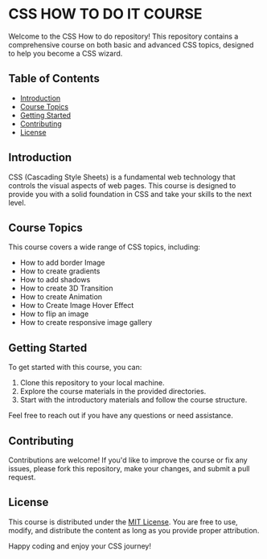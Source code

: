 # CSS HOW TO DO IT COURSE

Welcome to the CSS How to do  repository! This repository contains a comprehensive course on both basic and advanced CSS topics, designed to help you become a CSS wizard.

## Table of Contents
- [Introduction](#introduction)
- [Course Topics](#course-topics)
- [Getting Started](#getting-started)
- [Contributing](#contributing)
- [License](#license)

## Introduction

CSS (Cascading Style Sheets) is a fundamental web technology that controls the visual aspects of web pages. This course is designed to provide you with a solid foundation in CSS and take your skills to the next level.

## Course Topics

This course covers a wide range of CSS topics, including:
- How to add border Image
- How to create gradients
- How to add shadows
- How to create 3D Transition
- How to create Animation
- How to Create Image Hover Effect
- How to flip an image
- How to create responsive image gallery

## Getting Started

To get started with this course, you can:
1. Clone this repository to your local machine.
2. Explore the course materials in the provided directories.
3. Start with the introductory materials and follow the course structure.

Feel free to reach out if you have any questions or need assistance.

## Contributing

Contributions are welcome! If you'd like to improve the course or fix any issues, please fork this repository, make your changes, and submit a pull request.

## License

This course is distributed under the [MIT License](LICENSE). You are free to use, modify, and distribute the content as long as you provide proper attribution.

Happy coding and enjoy your CSS journey!

